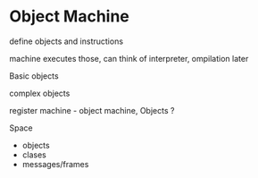 # Object Machine

define objects and instructions

machine executes those, can think of interpreter, ompilation later

Basic objects

complex objects

register machine -  object machine, Objects ?

Space
- objects
- clases
- messages/frames

